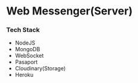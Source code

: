 # Web Messenger(Server)

### Tech Stack

- NodeJS
- MongoDB
- WebSocket
- Pasaport
- Cloudinary(Storage)
- Heroku
